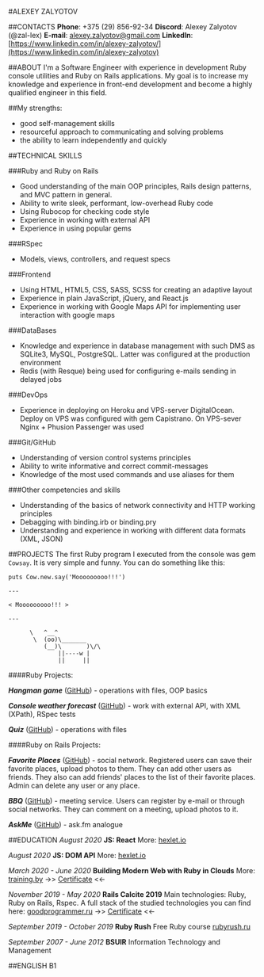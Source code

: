 #ALEXEY ZALYOTOV

##CONTACTS
**Phone**: +375 (29) 856-92-34
**Discord**: Alexey Zalyotov (@zal-lex)
**E-mail**: [alexey.zalyotov@gmail.com](alexey.zalyotov@gmail.com)
**LinkedIn**: [https://www.linkedin.com/in/alexey-zalyotov/](https://www.linkedin.com/in/alexey-zalyotov)

##ABOUT
I'm a Software Engineer with experience in development Ruby console utilities and Ruby on Rails applications. My goal is to increase my knowledge and experience in front-end development and become a highly qualified engineer in this field.

##My strengths:

- good self-management skills
- resourceful approach to communicating and solving problems
- the ability to learn independently and quickly

##TECHNICAL SKILLS

###Ruby and Ruby on Rails

- Good understanding of the main OOP principles, Rails design patterns, and MVC pattern in general.
- Ability to write sleek, performant, low-overhead Ruby code
- Using Rubocop for checking code style
- Experience in working with external API
- Experience in using popular gems

###RSpec

- Models, views, controllers, and request specs

###Frontend

- Using HTML, HTML5, CSS, SASS, SCSS for creating an adaptive layout
- Experience in plain JavaScript, jQuery, and React.js
- Experience in working with Google Maps API for implementing user interaction with google maps

###DataBases

- Knowledge and experience in database management with such DMS as SQLite3, MySQL, PostgreSQL. Latter was configured at the production environment
- Redis (with Resque) being used for configuring e-mails sending in delayed jobs

###DevOps

- Experience in deploying on Heroku and VPS-server DigitalOcean. Deploy on VPS was configured with gem Capistrano. On VPS-sever Nginx + Phusion Passenger was used

###Git/GitHub

- Understanding of version control systems principles
- Ability to write informative and correct commit-messages
- Knowledge of the most used commands and use aliases for them

###Other competencies and skills

- Understanding of the basics of network connectivity and HTTP working principles
- Debagging with binding.irb or binding.pry
- Understanding and experience in working with different data formats (XML, JSON)

##PROJECTS
The first Ruby program I executed from the console was gem `Cowsay`. It is very simple and funny. You can do something like this:

```
puts Cow.new.say('Mooooooooo!!!')

---

< Mooooooooo!!! >

---

      \   ^__^
       \  (oo)\_______
          (__)\       )\/\
              ||----w |
              ||     ||
```

####Ruby Projects:

_**Hangman game**_ ([GitHub](https://github.com/zal-lex/hangman)) - operations with files, OOP basics

_**Console weather forecast**_ ([GitHub](https://github.com/zal-lex/meteoservice)) - work with external API, with XML (XPath), RSpec tests

_**Quiz**_ ([GitHub](https://github.com/zal-lex/quiz)) - operations with files

####Ruby on Rails Projects:

_**Favorite Places**_ ([GitHub](https://github.com/zal-lex/my-places)) - social network. Registered users can save their favorite places, upload photos to them. They can add other users as friends. They also can add friends' places to the list of their favorite places. Admin can delete any user or any place.

_**BBQ**_ ([GitHub](https://github.com/zal-lex/bbq)) - meeting service. Users can register by e-mail or through social networks. They can comment on a meeting, upload photos to it.

_**AskMe**_ ([GitHub](https://github.com/zal-lex/askme)) - ask.fm analogue

##EDUCATION
_August 2020_
**JS: React**
More: [hexlet.io](https://ru.hexlet.io/courses/js-react)

_August 2020_
**JS: DOM API**
More: [hexlet.io](https://ru.hexlet.io/courses/js-dom)

_March 2020 - June 2020_
**Building Modern Web with Ruby in Clouds**
More: [training.by](https://training.by/#!/Training/2433?lang=ru)
->> [Certificate](https://drive.google.com/file/d/1Avp2HmFZk1F9CFLu9iVRlAXtxx_qhvay/view) <<-

_November 2019 - May 2020_
**Rails Calcite 2019**
Main technologies:
Ruby, Ruby on Rails, Rspec.
A full stack of the studied technologies you can find here: [goodprogrammer.ru](https://goodprogrammer.ru/rails#program)
->> [Certificate](https://goodprogrammer.ru/certificates/272c6d720d0166363984) <<-

_September 2019 - October 2019_
**Ruby Rush**
Free Ruby course [rubyrush.ru](https://rubyrush.ru/)

_September 2007 - June 2012_
**BSUIR**
Information Technology and Management

##ENGLISH B1
